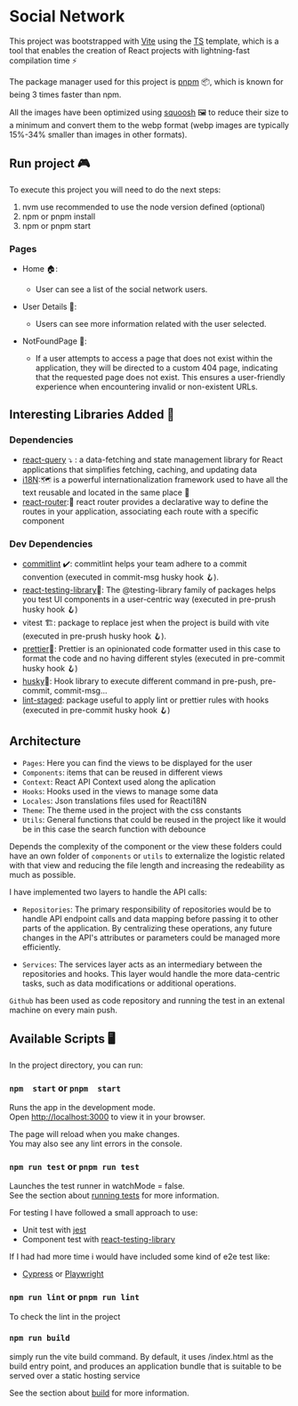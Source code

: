 # Social Network

This project was bootstrapped with [Vite](https://vitejs.dev/) using the [TS](https://www.typescriptlang.org/) template, which is a tool that enables the creation of React projects with lightning-fast compilation time ⚡

The package manager used for this project is [pnpm](https://pnpm.io/es/) 📦, which is known for being 3 times faster than npm.

All the images have been optimized using [squoosh](https://squoosh.app/) 🖼️ to reduce their size to a minimum and convert them to the webp format (webp images are typically 15%-34% smaller than images in other formats).

## Run project 🎮

To execute this project you will need to do the next steps:

1. nvm use recommended to use the node version defined (optional)
2. npm or pnpm install
3. npm or pnpm start

### Pages

- Home 🏠:
  - User can see a list of the social network users.

- User Details 📜:

  - Users can see more information related with the user selected.

- NotFoundPage 🚫:
  - If a user attempts to access a page that does not exist within the application, they will be directed to a custom 404 page, indicating that the requested page does not exist. This ensures a user-friendly experience when encountering invalid or non-existent URLs.


## Interesting Libraries Added 📘

### Dependencies

- [react-query](https://tanstack.com/query/v4/docs/react/overview) ⤵️ : a data-fetching and state management library for React applications that simplifies fetching, caching, and updating data
- [i18N](https://react.i18next.com/):🗺️ is a powerful internationalization framework used to have all the text reusable and located in the same place 📖
- [react-router](https://reactrouter.com/en/main):🚗 react router provides a declarative way to define the routes in your application, associating each route with a specific component

### Dev Dependencies

- [commitlint](https://commitlint.js.org/#/) ✔️: commitlint helps your team adhere to a commit convention (executed in commit-msg husky hook 🪝).
- [react-testing-library](https://testing-library.com/docs/react-testing-library/intro/)🐙: The @testing-library family of packages helps you test UI components in a user-centric way (executed in pre-prush husky hook 🪝)
- vitest 🏗️: package to replace jest when the project is build with vite (executed in pre-prush husky hook 🪝).
- [prettier](https://prettier.io/)🎨: Prettier is an opinionated code formatter used in this case to format the code and no having different styles (executed in pre-commit husky hook 🪝)
- [husky](https://github.com/typicode/husky)🐶: Hook library to execute different command in pre-push, pre-commit, commit-msg...
- [lint-staged](https://github.com/okonet/lint-staged): package useful to apply lint or prettier rules with hooks (executed in pre-commit husky hook 🪝)


## Architecture

- `Pages`: Here you can find the views to be displayed for the user
- `Components`: items that can be reused in different views
- `Context`: React API Context used along the aplication
- `Hooks`: Hooks used in the views to manage some data
- `Locales`: Json translations files used for Reacti18N
- `Theme`: The theme used in the project with the css constants
- `Utils`: General functions that could be reused in the project like it would be in this case the search function with debounce

Depends the complexity of the component or the view these folders could have an own folder of `components` or `utils` to externalize the logistic related with that view and reducing the file length and increasing the redeability as much as possible.

 I  have implemented two layers to handle the API calls:

- `Repositories`: The primary responsibility of repositories would be to handle API endpoint calls and data mapping before passing it to other parts of the application. By centralizing these operations, any future changes in the API's attributes or parameters could be managed more efficiently.

- `Services`: The services layer acts as an intermediary between the repositories and hooks. This layer would handle the more data-centric tasks, such as data modifications or additional operations.


`Github` has been used as code repository and running the test in an extenal machine on every main push.

## Available Scripts 🖥️

In the project directory, you can run:

### `npm  start` or `pnpm  start`

Runs the app in the development mode.\
Open [http://localhost:3000](http://localhost:3000) to view it in your browser.

The page will reload when you make changes.\
You may also see any lint errors in the console.

### `npm run test` or `pnpm run test`

Launches the test runner in watchMode = false.\
See the section about [running tests](https://vitest.dev/api/) for more information.

For testing I have followed a small approach to use:

- Unit test with [jest](https://jestjs.io/es-ES/)
- Component test with [react-testing-library](https://testing-library.com/docs/react-testing-library/intro/)

If I had had more time i would have included some kind of e2e test like:

- [Cypress](https://www.cypress.io/) or [Playwright](https://playwright.dev/)

### `npm run lint` or `pnpm run lint`

To check the lint in the project

### `npm run build`

simply run the vite build command. By default, it uses <root>/index.html as the build entry point,
and produces an application bundle that is suitable to be served over a static hosting service

See the section about [build](https://vitejs.dev/guide/build.html) for more information.
